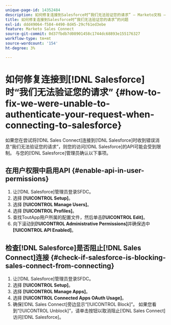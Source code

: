 ```yaml
---
unique-page-id: 14352484
description: 如何修复连接到Salesforce时“我们无法验证您的请求” — Marketo文档 — 产品文档
title: 如何修复连接到Salesforce时“我们无法验证您的请求”的问题
exl-id: ddd49064-f584-4490-8d45-29cf61ed3ebe
feature: Marketo Sales Connect
source-git-commit: 0d37fbdb7d08901458c1744dc68893e155176327
workflow-type: tm+mt
source-wordcount: '154'
ht-degree: 3%

---
```


# 如何修复连接到[!DNL Salesforce]时“我们无法验证您的请求” {#how-to-fix-we-were-unable-to-authenticate-your-request-when-connecting-to-salesforce}

如果您在尝试将[!DNL Sales Connect]连接到[!DNL Salesforce]时收到错误消息“我们无法验证您的请求”，则您的访问[!DNL Salesforce]的API可能会受到限制。 与您的[!DNL Salesforce]管理员确认以下事项。

## 在用户权限中启用API {#enable-api-in-user-permissions}

1. 让[!DNL Salesforce]管理员登录SFDC。
1. 选择 **[!UICONTROL Setup]**。
1. 选择 **[!UICONTROL Manage Users]**。
1. 选择 **[!UICONTROL Profiles]**。
1. 查找ToutApp用户所属的配置文件，然后单击&#x200B;**[!UICONTROL Edit]**。
1. 向下滚动到&#x200B;**[!UICONTROL Administrative Permissions]**&#x200B;并确保选中&#x200B;**[!UICONTROL API Enabled]**。

## 检查[!DNL Salesforce]是否阻止[!DNL Sales Connect]连接 {#check-if-salesforce-is-blocking-sales-connect-from-connecting}

1. 让[!DNL Salesforce]管理员登录SFDC。
1. 选择 **[!UICONTROL Setup]**。
1. 选择 **[!UICONTROL Manage Apps]**。
1. 选择 **[!UICONTROL Connected Apps OAuth Usage]**。
1. 确保[!DNL Sales Connect]旁边显示“[!UICONTROL Block]”。 如果您看到“[!UICONTROL Unblock]”，请单击按钮以取消阻止[!DNL Sales Connect]访问[!DNL Salesforce]。

